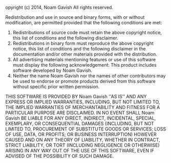 opyright (c) 2014, Noam Gavish
All rights reserved.

Redistribution and use in source and binary forms, with or without
modification, are permitted provided that the following conditions are met:
1. Redistributions of source code must retain the above copyright
   notice, this list of conditions and the following disclaimer.
2. Redistributions in binary form must reproduce the above copyright
   notice, this list of conditions and the following disclaimer in the
   documentation and/or other materials provided with the distribution.
3. All advertising materials mentioning features or use of this software
   must display the following acknowledgement:
   This product includes software developed by Noam Gavish.
4. Neither the name Noam Gavish nor the
   names of other contributors may be used to endorse or promote products
   derived from this software without specific prior written permission.

THIS SOFTWARE IS PROVIDED BY Noam Gavish ''AS IS'' AND ANY
EXPRESS OR IMPLIED WARRANTIES, INCLUDING, BUT NOT LIMITED TO, THE IMPLIED
WARRANTIES OF MERCHANTABILITY AND FITNESS FOR A PARTICULAR PURPOSE ARE
DISCLAIMED. IN NO EVENT SHALL Noam Gavish BE LIABLE FOR ANY
DIRECT, INDIRECT, INCIDENTAL, SPECIAL, EXEMPLARY, OR CONSEQUENTIAL DAMAGES
(INCLUDING, BUT NOT LIMITED TO, PROCUREMENT OF SUBSTITUTE GOODS OR SERVICES;
LOSS OF USE, DATA, OR PROFITS; OR BUSINESS INTERRUPTION) HOWEVER CAUSED AND
ON ANY THEORY OF LIABILITY, WHETHER IN CONTRACT, STRICT LIABILITY, OR TORT
(INCLUDING NEGLIGENCE OR OTHERWISE) ARISING IN ANY WAY OUT OF THE USE OF THIS
SOFTWARE, EVEN IF ADVISED OF THE POSSIBILITY OF SUCH DAMAGE.
